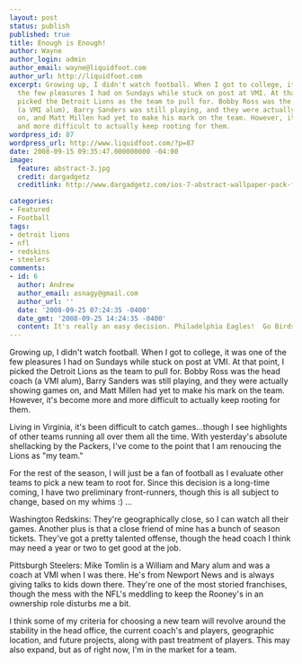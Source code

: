 ```yaml
---
layout: post
status: publish
published: true
title: Enough is Enough!
author: Wayne
author_login: admin
author_email: wayne@liquidfoot.com
author_url: http://liquidfoot.com
excerpt: Growing up, I didn't watch football. When I got to college, it was one of
  the few pleasures I had on Sundays while stuck on post at VMI. At that point, I
  picked the Detroit Lions as the team to pull for. Bobby Ross was the head coach
  (a VMI alum), Barry Sanders was still playing, and they were actually showing games
  on, and Matt Millen had yet to make his mark on the team. However, it's become more
  and more difficult to actually keep rooting for them.
wordpress_id: 87
wordpress_url: http://www.liquidfoot.com/?p=87
date: 2008-09-15 09:35:47.000000000 -04:00
image:
  feature: abstract-3.jpg
  credit: dargadgetz
  creditlink: http://www.dargadgetz.com/ios-7-abstract-wallpaper-pack-for-iphone-5-and-ipod-touch-retina/

categories:
- Featured
- Football
tags:
- detroit lions
- nfl
- redskins
- steelers
comments:
- id: 6
  author: Andrew
  author_email: asnagy@gmail.com
  author_url: ''
  date: '2008-09-25 07:24:35 -0400'
  date_gmt: '2008-09-25 14:24:35 -0400'
  content: It's really an easy decision. Philadelphia Eagles!  Go Birds!
---
```

Growing up, I didn't watch football. When I got to college, it was one of the few pleasures I had on Sundays while stuck on post at VMI. At that point, I picked the Detroit Lions as the team to pull for. Bobby Ross was the head coach (a VMI alum), Barry Sanders was still playing, and they were actually showing games on, and Matt Millen had yet to make his mark on the team. However, it's become more and more difficult to actually keep rooting for them.

Living in Virginia, it's been difficult to catch games...though I see highlights of other teams running all over them all the time. With yesterday's absolute shellacking by the Packers, I've come to the point that I am renoucing the Lions as "my team."

For the rest of the season, I will just be a fan of football as I evaluate other teams to pick a new team to root for. Since this decision is a long-time coming, I have two preliminary front-runners, though this is all subject to change, based on my whims :) ...

Washington Redskins: They're geographically close, so I can watch all their games. Another plus is that a close friend of mine has a bunch of season tickets. They've got a pretty talented offense, though the head coach I think may need a year or two to get good at the job.

Pittsburgh Steelers: Mike Tomlin is a William and Mary alum and was a coach at VMI when I was there. He's from Newport News and is always giving talks to kids down there. They're one of the most storied franchises, though the mess with the NFL's meddling to keep the Rooney's in an ownership role disturbs me a bit.

I think some of my criteria for choosing a new team will revolve around the stability in the head office, the current coach's and players, geographic location, and future projects, along with past treatment of players. This may also expand, but as of right now, I'm in the market for a team.
